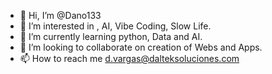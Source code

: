 - 👋 Hi, I’m @Dano133
- 👀 I’m interested in , AI, Vibe Coding, Slow Life. 
- 🌱 I’m currently learning python, Data and AI.
- 💞️ I’m looking to collaborate on creation of Webs and Apps.
- 📫 How to reach me d.vargas@dalteksoluciones.com

<!---
Dano133/Dano133 is a ✨ special ✨ repository because its `README.md` (this file) appears on your GitHub profile.
You can click the Preview link to take a look at your changes.
--->
